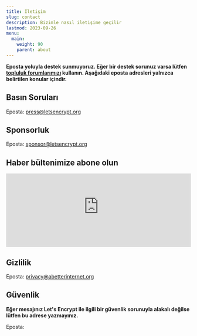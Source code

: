 ```yaml
---
title: İletişim
slug: contact
description: Bizimle nasıl iletişime geçilir
lastmod: 2023-09-26
menu:
  main:
    weight: 90
    parent: about
---
```


**Eposta yoluyla destek sunmuyoruz. Eğer bir destek sorunuz varsa lütfen [topluluk forumlarımızı](https://community.letsencrypt.org) kullanın. Aşağıdaki eposta adresleri yalnızca belirtilen konular içindir.**

## Basın Soruları

Eposta: [press@letsencrypt.org](mailto:press@letsencrypt.org)

## Sponsorluk

Eposta: [sponsor@letsencrypt.org](mailto:sponsor@letsencrypt.org)

## Haber bültenimize abone olun

<iframe src="https://outreach.abetterinternet.org/l/1011011/2023-02-16/6l51" height="200" style="width: 100%; border: 0"></iframe>

## Gizlilik

Eposta: [privacy@abetterinternet.org](mailto:privacy@abetterinternet.org)

## Güvenlik

**Eğer mesajınız Let's Encrypt ile ilgili bir güvenlik sorunuyla alakalı değilse lütfen bu adrese yazmayınız.**

<span id="email">Eposta: </span>

<script>
  var parts = ["security", '@', "letsencrypt", ".", "org"];
  var anchor = document.createElement("a");
  anchor.href = "mailto:" + parts.join("");
  anchor.text = parts.join("");
  document.getElementById("email").appendChild(anchor)
</script>
